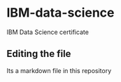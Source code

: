 # IBM-data-science
IBM Data Science certificate

## Editing the file

Its a markdown file in this repository
